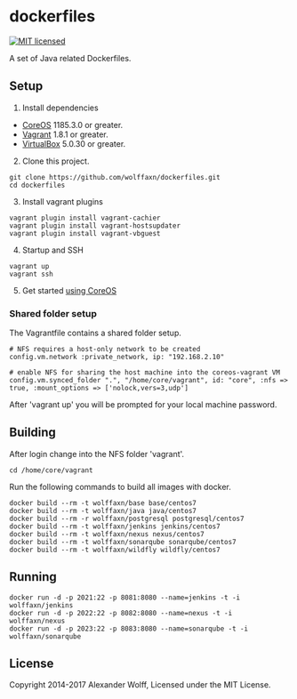 # dockerfiles

[![MIT licensed](https://img.shields.io/badge/license-MIT-blue.svg)](https://raw.githubusercontent.com/wolffaxn/dockerfiles/master/LICENSE)

A set of Java related Dockerfiles.

## Setup

1) Install dependencies

* [CoreOS](https://coreos.com) 1185.3.0 or greater.
* [Vagrant](https://www.vagrantup.com) 1.8.1 or greater.
* [VirtualBox](https://www.virtualbox.org) 5.0.30 or greater.

2) Clone this project.

```
git clone https://github.com/wolffaxn/dockerfiles.git
cd dockerfiles
```

3) Install vagrant plugins

```
vagrant plugin install vagrant-cachier
vagrant plugin install vagrant-hostsupdater
vagrant plugin install vagrant-vbguest
```

4) Startup and SSH

```
vagrant up
vagrant ssh
```

5) Get started [using CoreOS](https://coreos.com/docs/using-coreos)

### Shared folder setup

The Vagrantfile contains a shared folder setup.

```
# NFS requires a host-only network to be created
config.vm.network :private_network, ip: "192.168.2.10"

# enable NFS for sharing the host machine into the coreos-vagrant VM
config.vm.synced_folder ".", "/home/core/vagrant", id: "core", :nfs => true, :mount_options => ['nolock,vers=3,udp']
```

After 'vagrant up' you will be prompted for your local machine password.

## Building

After login change into the NFS folder 'vagrant'.

```
cd /home/core/vagrant
```

Run the following commands to build all images with docker.

```
docker build --rm -t wolffaxn/base base/centos7
docker build --rm -t wolffaxn/java java/centos7
docker build --rm -r wolffaxn/postgresql postgresql/centos7
docker build --rm -t wolffaxn/jenkins jenkins/centos7
docker build --rm -t wolffaxn/nexus nexus/centos7
docker build --rm -t wolffaxn/sonarqube sonarqube/centos7
docker build --rm -t wolffaxn/wildfly wildfly/centos7
```

## Running

```
docker run -d -p 2021:22 -p 8081:8080 --name=jenkins -t -i wolffaxn/jenkins
docker run -d -p 2022:22 -p 8082:8080 --name=nexus -t -i wolffaxn/nexus
docker run -d -p 2023:22 -p 8083:8080 --name=sonarqube -t -i wolffaxn/sonarqube
```

## License

Copyright 2014-2017 Alexander Wolff, Licensed under the MIT License.
